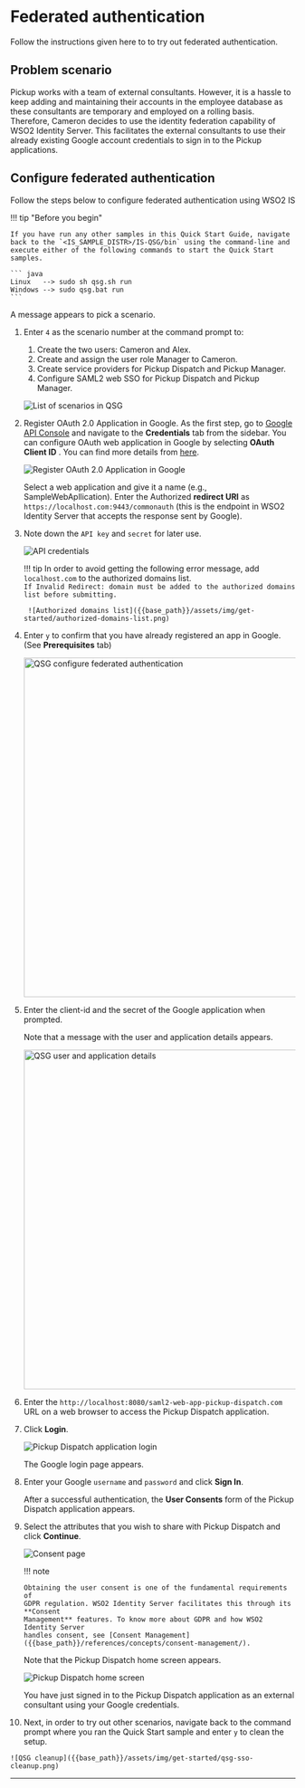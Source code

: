 # Federated authentication

Follow the instructions given here to to try out federated authentication.

## Problem scenario

Pickup works with a team of external consultants. However, it is a hassle to keep adding and maintaining their accounts in the employee database as these consultants are temporary and employed on a rolling basis. Therefore, Cameron decides to use the identity federation
capability of WSO2 Identity Server. This facilitates the external consultants to use
their already existing Google account credentials to sign in to the
Pickup applications.

## Configure federated authentication

Follow the steps below to configure federated authentication using WSO2 IS

!!! tip "Before you begin"
    
    If you have run any other samples in this Quick Start Guide, navigate
    back to the `<IS_SAMPLE_DISTR>/IS-QSG/bin` using the command-line and
    execute either of the following commands to start the Quick Start
    samples.
    
    ``` java
    Linux   --> sudo sh qsg.sh run
    Windows --> sudo qsg.bat run
    ```

A message appears to pick a scenario.


1.  Enter `4` as the scenario number at the command prompt to:

    1.  Create the two users: Cameron and Alex.
    2.  Create and assign the user role Manager to Cameron.
    3.  Create service providers for Pickup Dispatch and Pickup Manager.
    4.  Configure SAML2 web SSO for Pickup Dispatch and Pickup Manager.

    ![List of scenarios in QSG]({{base_path}}/assets/img/get-started/qsg-configure-sso.png)

2.  Register OAuth 2.0 Application in Google. As the first step, go to
    [Google API Console](https://console.developers.google.com)
    and navigate to the **Credentials** tab from the sidebar. You can
    configure OAuth web application in Google by selecting **OAuth
    Client ID** . You can find more details from
    [here](https://developers.google.com/identity/protocols/OpenIDConnect).
      
    ![Register OAuth 2.0 Application in Google]({{base_path}}/assets/img/get-started/register-oauth2.png)
      
    Select a web application and give it a name (e.g.,
    SampleWebApllication). Enter the Authorized **redirect URI** as
    `https://localhost.com:9443/commonauth`
    (this is the endpoint in WSO2 Identity Server that accepts the
    response sent by Google).  
    
3. Note down the `API key` and `secret` for later use.

    ![API credentials]({{base_path}}/assets/img/get-started/create-client-id.png)

    !!! tip
        In order to avoid getting the following error message, add `localhost.com`  to the authorized domains list.   
        ```
        If Invalid Redirect: domain must be added to the authorized domains list before submitting.
        ```

        ![Authorized domains list]({{base_path}}/assets/img/get-started/authorized-domains-list.png)
    
4.  Enter `y` to confirm that you have
    already registered an app in Google. (See **Prerequisites** tab)

    <img src="{{base_path}}/assets/img/get-started/qsg-configure-federated-auth.png" width="600" alt="QSG configure federated authentication"/>

5.  Enter the client-id and the secret of
    the Google application when prompted.

    Note that a message with the user and application details appears.

    <img src="{{base_path}}/assets/img/get-started/qsg-configure-federated-auth-3.png" width="600" alt="QSG user and application details"/>

6.  Enter the  `http://localhost:8080/saml2-web-app-pickup-dispatch.com`
    URL on a web browser to access the Pickup Dispatch application.

7.  Click **Login**.

    ![Pickup Dispatch application login]({{base_path}}/assets/img/get-started/qsg-sso-dispatch-login.png)  
    
    The Google login page appears.

8.  Enter your Google `username` and `password` and click **Sign In**.

    After a successful authentication, the **User Consents** form of the Pickup
    Dispatch application appears.

9.  Select the attributes that you wish to share with Pickup Dispatch
    and click **Continue**.

    ![Consent page]({{base_path}}/assets/img/get-started/qsg-sso-consent.png)

    !!! note
    
        Obtaining the user consent is one of the fundamental requirements of
        GDPR regulation. WSO2 Identity Server facilitates this through its **Consent
        Management** features. To know more about GDPR and how WSO2 Identity Server
        handles consent, see [Consent Management]({{base_path}}/references/concepts/consent-management/).

    Note that the Pickup Dispatch home screen appears.

    ![Pickup Dispatch home screen]({{base_path}}/assets/img/get-started/qsg-sso-dispatch-home.png)
    
    You have just signed in to the Pickup Dispatch application
    as an external consultant using your Google credentials.

10.  Next, in order to try out other scenarios, navigate back to the
    command prompt where you ran the Quick Start sample and enter
    `y` to clean the setup.
      
    ![QSG cleanup]({{base_path}}/assets/img/get-started/qsg-sso-cleanup.png)

---